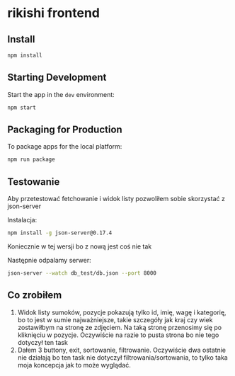 # rikishi frontend

## Install

```bash
npm install
```

## Starting Development

Start the app in the `dev` environment:

```bash
npm start
```

## Packaging for Production

To package apps for the local platform:

```bash
npm run package
```

## Testowanie

Aby przetestować fetchowanie i widok listy pozwoliłem sobie skorzystać z json-server

Instalacja:
```bash
npm install -g json-server@0.17.4
```
Koniecznie w tej wersji bo z nową jest coś nie tak

Następnie odpalamy serwer:
```bash
json-server --watch db_test/db.json --port 8000
```

## Co zrobiłem

1. Widok listy sumoków, pozycje pokazują tylko id, imię, wagę i kategorię, bo to jest w sumie najważniejsze, takie szczegóły jak kraj czy wiek zostawiłbym na stronę ze zdjęciem. Na taką stronę przenosimy się po kliknięciu w pozycje. Oczywiście na razie to pusta strona bo nie tego dotyczył ten task
2. Dałem 3 buttony, exit, sortowanie, filtrowanie. Oczywiście dwa ostatnie nie działają bo ten task nie dotyczył filtrowania/sortowania, to tylko taka moja koncepcja jak to może wyglądać.
